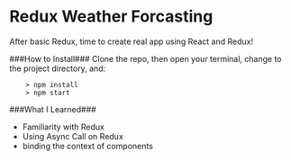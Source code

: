 # Redux Weather Forcasting

After basic Redux, time to create real app using React and Redux!

###How to Install###
Clone the repo, then open your terminal, change to the project directory, and:

```
	> npm install
	> npm start
```

###What I Learned###
* Familiarity with Redux
* Using Async Call on Redux
* binding the context of components
